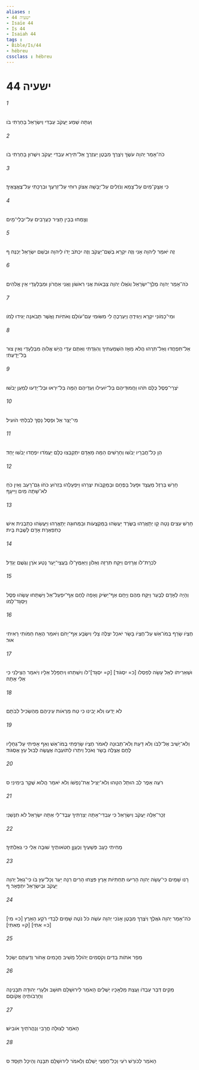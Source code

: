 ```yaml
---
aliases : 
- ישעיה 44
- Isaïe 44
- Is 44
- Isaiah 44
tags : 
- Bible/Is/44
- hébreu
cssclass : hébreu
---
```


# ישעיה 44

###### 1
וְעַתָּה שְׁמַע יַעֲקֹב עַבְדִּי וְיִשְׂרָאֵל בָּחַרְתִּי בֹו׃
###### 2
כֹּה־אָמַר יְהוָה עֹשֶׂךָ וְיֹצֶרְךָ מִבֶּטֶן יַעְזְרֶךָּ אַל־תִּירָא עַבְדִּי יַעֲקֹב וִישֻׁרוּן בָּחַרְתִּי בֹו׃
###### 3
כִּי אֶצָּק־מַיִם עַל־צָמֵא וְנֹזְלִים עַל־יַבָּשָׁה אֶצֹּק רוּחִי עַל־זַרְעֶךָ וּבִרְכָתִי עַל־צֶאֱצָאֶיךָ׃
###### 4
וְצָמְחוּ בְּבֵין חָצִיר כַּעֲרָבִים עַל־יִבְלֵי־מָיִם׃
###### 5
זֶה יֹאמַר לַיהוָה אָנִי וְזֶה יִקְרָא בְשֵׁם־יַעֲקֹב וְזֶה יִכְתֹּב יָדֹו לַיהוָה וּבְשֵׁם יִשְׂרָאֵל יְכַנֶּה׃ ף
###### 6
כֹּה־אָמַר יְהוָה מֶלֶךְ־יִשְׂרָאֵל וְגֹאֲלֹו יְהוָה צְבָאֹות אֲנִי רִאשֹׁון וַאֲנִי אַחֲרֹון וּמִבַּלְעָדַי אֵין אֱלֹהִים׃
###### 7
וּמִי־כָמֹונִי יִקְרָא וְיַגִּידֶהָ וְיַעְרְכֶהָ לִי מִשּׂוּמִי עַם־עֹולָם וְאֹתִיֹּות וַאֲשֶׁר תָּבֹאנָה יַגִּידוּ לָמֹו׃
###### 8
אַל־תִּפְחֲדוּ וְאַל־תִּרְהוּ הֲלֹא מֵאָז הִשְׁמַעְתִּיךָ וְהִגַּדְתִּי וְאַתֶּם עֵדָי הֲיֵשׁ אֱלֹוהַּ מִבַּלְעָדַי וְאֵין צוּר בַּל־יָדָעְתִּי׃
###### 9
יֹצְרֵי־פֶסֶל כֻּלָּם תֹּהוּ וַחֲמוּדֵיהֶם בַּל־יֹועִילוּ וְעֵדֵיהֶם הֵמָּה בַּל־יִרְאוּ וּבַל־יֵדְעוּ לְמַעַן יֵבֹשׁוּ׃
###### 10
מִי־יָצַר אֵל וּפֶסֶל נָסָךְ לְבִלְתִּי הֹועִיל׃
###### 11
הֵן כָּל־חֲבֵרָיו יֵבֹשׁוּ וְחָרָשִׁים הֵמָּה מֵאָדָם יִתְקַבְּצוּ כֻלָּם יַעֲמֹדוּ יִפְחֲדוּ יֵבֹשׁוּ יָחַד׃
###### 12
חָרַשׁ בַּרְזֶל מַעֲצָד וּפָעַל בַּפֶּחָם וּבַמַּקָּבֹות יִצְּרֵהוּ וַיִּפְעָלֵהוּ בִּזְרֹועַ כֹּחֹו גַּם־רָעֵב וְאֵין כֹּחַ לֹא־שָׁתָה מַיִם וַיִּיעָף׃
###### 13
חָרַשׁ עֵצִים נָטָה קָו יְתָאֲרֵהוּ בַשֶּׂרֶד יַעֲשֵׂהוּ בַּמַּקְצֻעֹות וּבַמְּחוּגָה יְתָאֳרֵהוּ וַיַּעֲשֵׂהוּ כְּתַבְנִית אִישׁ כְּתִפְאֶרֶת אָדָם לָשֶׁבֶת בָּיִת׃
###### 14
לִכְרָת־לֹו אֲרָזִים וַיִּקַּח תִּרְזָה וְאַלֹּון וַיְאַמֶּץ־לֹו בַּעֲצֵי־יָעַר נָטַע אֹרֶן וְגֶשֶׁם יְגַדֵּל׃
###### 15
וְהָיָה לְאָדָם לְבָעֵר וַיִּקַּח מֵהֶם וַיָּחָם אַף־יַשִּׂיק וְאָפָה לָחֶם אַף־יִפְעַל־אֵל וַיִּשְׁתָּחוּ עָשָׂהוּ פֶסֶל וַיִּסְגָּד־לָמֹו׃
###### 16
חֶצְיֹו שָׂרַף בְּמֹו־אֵשׁ עַל־חֶצְיֹו בָּשָׂר יֹאכֵל יִצְלֶה צָלִי וְיִשְׂבָּע אַף־יָחֹם וְיֹאמַר הֶאָח חַמֹּותִי רָאִיתִי אוּר׃
###### 17
וּשְׁאֵרִיתֹו לְאֵל עָשָׂה לְפִסְלֹו [כ= יִסְגֹּוד] [ק= יִסְגָּד]־לֹו וְיִשְׁתַּחוּ וְיִתְפַּלֵּל אֵלָיו וְיֹאמַר הַצִּילֵנִי כִּי אֵלִי אָתָּה׃
###### 18
לֹא יָדְעוּ וְלֹא יָבִינוּ כִּי טַח מֵרְאֹות עֵינֵיהֶם מֵהַשְׂכִּיל לִבֹּתָם׃
###### 19
וְלֹא־יָשִׁיב אֶל־לִבֹּו וְלֹא דַעַת וְלֹא־תְבוּנָה לֵאמֹר חֶצְיֹו שָׂרַפְתִּי בְמֹו־אֵשׁ וְאַף אָפִיתִי עַל־גֶּחָלָיו לֶחֶם אֶצְלֶה בָשָׂר וְאֹכֵל וְיִתְרֹו לְתֹועֵבָה אֶעֱשֶׂה לְבוּל עֵץ אֶסְגֹּוד׃
###### 20
רֹעֶה אֵפֶר לֵב הוּתַל הִטָּהוּ וְלֹא־יַצִּיל אֶת־נַפְשֹׁו וְלֹא יֹאמַר הֲלֹוא שֶׁקֶר בִּימִינִי׃ ס
###### 21
זְכָר־אֵלֶּה יַעֲקֹב וְיִשְׂרָאֵל כִּי עַבְדִּי־אָתָּה יְצַרְתִּיךָ עֶבֶד־לִי אַתָּה יִשְׂרָאֵל לֹא תִנָּשֵׁנִי׃
###### 22
מָחִיתִי כָעָב פְּשָׁעֶיךָ וְכֶעָןָן חַטֹּאותֶיךָ שׁוּבָה אֵלַי כִּי גְאַלְתִּיךָ׃
###### 23
רָנּוּ שָׁמַיִם כִּי־עָשָׂה יְהוָה הָרִיעוּ תַּחְתִּיֹּות אָרֶץ פִּצְחוּ הָרִים רִנָּה יַעַר וְכָל־עֵץ בֹּו כִּי־גָאַל יְהוָה יַעֲקֹב וּבְיִשְׂרָאֵל יִתְפָּאָר׃ ף
###### 24
כֹּה־אָמַר יְהוָה גֹּאֲלֶךָ וְיֹצֶרְךָ מִבָּטֶן אָנֹכִי יְהוָה עֹשֶׂה כֹּל נֹטֶה שָׁמַיִם לְבַדִּי רֹקַע הָאָרֶץ [כ= מִי] [כ= אִתִּי] [ק= מֵאִתִּי]׃
###### 25
מֵפֵר אֹתֹות בַּדִּים וְקֹסְמִים יְהֹולֵל מֵשִׁיב חֲכָמִים אָחֹור וְדַעְתָּם יְשַׂכֵּל׃
###### 26
מֵקִים דְּבַר עַבְדֹּו וַעֲצַת מַלְאָכָיו יַשְׁלִים הָאֹמֵר לִירוּשָׁלִַם תּוּשָׁב וּלְעָרֵי יְהוּדָה תִּבָּנֶינָה וְחָרְבֹותֶיהָ אֲקֹוםֵם׃
###### 27
הָאֹמֵר לַצּוּלָה חֳרָבִי וְנַהֲרֹתַיִךְ אֹובִישׁ׃
###### 28
הָאֹמֵר לְכֹורֶשׁ רֹעִי וְכָל־חֶפְצִי יַשְׁלִם וְלֵאמֹר לִירוּשָׁלִַם תִּבָּנֶה וְהֵיכָל תִּוָּסֵד׃ ס
